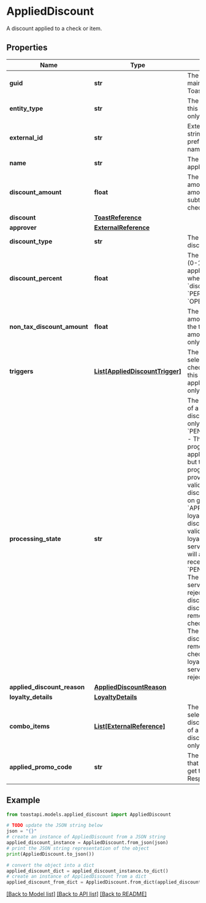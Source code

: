 # AppliedDiscount

A discount applied to a check or item. 

## Properties

Name | Type | Description | Notes
------------ | ------------- | ------------- | -------------
**guid** | **str** | The GUID maintained by the Toast platform. | [optional] 
**entity_type** | **str** | The type of object this is. Response only. | [optional] 
**external_id** | **str** | External identifier string that is prefixed by the naming authority. | [optional] 
**name** | **str** | The name of the applied discount. | [optional] 
**discount_amount** | **float** | The discount amount. This amount is subtracted from the check or item. | [optional] 
**discount** | [**ToastReference**](ToastReference.md) |  | [optional] 
**approver** | [**ExternalReference**](ExternalReference.md) |  | [optional] 
**discount_type** | **str** | The behavior of this discount.  | [optional] 
**discount_percent** | **float** | The percent value (0-100) of the applied discount when the &#x60;discountType&#x60; is &#x60;PERCENT&#x60; or &#x60;OPEN_PERCENT&#x60;. | [optional] 
**non_tax_discount_amount** | **float** | The discount amount, excluding the tax discount amount. Response only. | [optional] 
**triggers** | [**List[AppliedDiscountTrigger]**](AppliedDiscountTrigger.md) | The menu item selections in the check that triggered this discount to be applied. Response only. | [optional] 
**processing_state** | **str** | The validation state of a loyalty program discount. Response only.  Valid values:  * &#x60;PENDING_APPLIED&#x60; - The loyalty program discount is applied to the check but the loyalty program service provider has not validated it. The discount will appear on guest receipts.  * &#x60;APPLIED&#x60; - The loyalty program discount has been validated by the loyalty program service provider and will appear on guest receipts.  * &#x60;PENDING_VOID&#x60; - The loyalty program service provider rejected the discount. The discount is pending removal from the check.  * &#x60;VOID&#x60; - The loyalty program discount has been removed from the check because the loyalty program service provider rejected it.  | [optional] 
**applied_discount_reason** | [**AppliedDiscountReason**](AppliedDiscountReason.md) |  | [optional] 
**loyalty_details** | [**LoyaltyDetails**](LoyaltyDetails.md) |  | [optional] 
**combo_items** | [**List[ExternalReference]**](ExternalReference.md) | The menu item selections that are discounted as part of a combo discount. Response only. | [optional] 
**applied_promo_code** | **str** | The promo code that was applied to get this discount. Response only. | [optional] 

## Example

```python
from toastapi.models.applied_discount import AppliedDiscount

# TODO update the JSON string below
json = "{}"
# create an instance of AppliedDiscount from a JSON string
applied_discount_instance = AppliedDiscount.from_json(json)
# print the JSON string representation of the object
print(AppliedDiscount.to_json())

# convert the object into a dict
applied_discount_dict = applied_discount_instance.to_dict()
# create an instance of AppliedDiscount from a dict
applied_discount_from_dict = AppliedDiscount.from_dict(applied_discount_dict)
```
[[Back to Model list]](../README.md#documentation-for-models) [[Back to API list]](../README.md#documentation-for-api-endpoints) [[Back to README]](../README.md)



